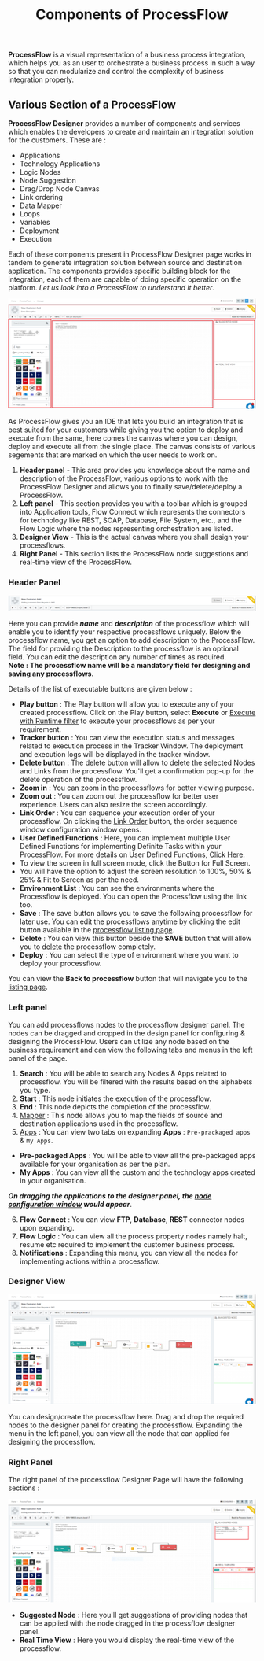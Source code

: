 ﻿---
title: "Components of ProcessFlow"
toc: true
description: "Components of ProcessFlow Designer to create,design and develop your smart,interactive and free-flowing integration system."
keywords: "Constituent of ProcessFlow, Components of ProcessFlow, Header panel, Left panel, Right panel, Designer view"
tag: developers
category: "Processflow"
menus: 
    processflow:
        title: "Designer of ProcessFlow"
        weight: 4
        icon: fa fa-file-word-o
        identifier: componentsofprocessflow
---

**ProcessFlow** is a visual representation of a business process integration, which helps you as an user to orchestrate a business process in such a way so that you can modularize and control the complexity of business integration properly.

## Various Section of a ProcessFlow 

**ProcessFlow Designer** provides a number of components and services which enables the developers to create and maintain an integration solution for the customers. These are : 

* Applications
* Technology Applications
* Logic Nodes
* Node Suggestion
* Drag/Drop Node Canvas
* Link ordering
* Data Mapper
* Loops
* Variables
* Deployment
* Execution

Each of these components present in ProcessFlow Designer page works in tandem to generate integration solution between source and destination application. 
The components provides specific building block for the integration, each of them are capable of doing specific operation on the platform. *Let us look into a ProcessFlow to understand it better*.

![Components of processflow1](/staticfiles/processflow/media/componentsofprocessflow1.png)

As ProcessFlow gives you an IDE that lets you build an integration that is best suited for your customers while giving you the option to deploy and execute from the same,
here comes the canvas where you can design, deploy and execute all from the single place. The canvas consists of various segements that are marked on which the user needs to work on.

1. **Header panel** - This area provides you knowledge about the name and description of the ProcessFlow, various options to work with the ProcessFlow Designer and allows you to finally save/delete/deploy a ProcessFlow.
2. **Left panel** - This section provides you with a toolbar which is grouped into Application tools, Flow Connect which represents the connectors for technology like REST, SOAP, Database, File System, etc., and the Flow Logic where the nodes representing orchestration are listed.
3. **Designer View** - This is the actual canvas where you shall design your processflows.
4. **Right Panel** - This section lists the ProcessFlow node suggestions and real-time view of the ProcessFlow.


### Header Panel

![componentsofprocessflow header panel](/staticfiles/processflow/media/componentsofprocessflow_header.png)

Here you can provide ***name*** and ***description*** of the processflow which will enable you to identify your respective processflows uniquely. Below the processflow name, you get an option to add description to the ProcessFlow. The field for providing the Description to the processflow is an optional field. You can edit the description any number of times as required.  
**Note : The processflow name will be a mandatory field for designing and saving any processflows.**

Details of the list of executable buttons are given below :

* **Play button** : The Play button will allow you to execute any of your created processflow. Click on the Play button, select **Execute** or [Execute with Runtime filter](/processflow/Runtime-Filter/) to execute your processflows as per your requirement.   
* **Tracker button** : You can view the execution status and messages related to execution process in the Tracker Window. The deployment and execution logs will be displayed in the tracker window.
* **Delete button** : The delete button will allow to delete the selected Nodes and Links from the processflow. You'll get a confirmation pop-up for the delete operation of the processflow. 
* **Zoom in** : You can zoom in the processflows for better viewing purpose.
* **Zoom out** : You can zoom out the processflow for better user experience. Users can also resize the screen accordingly. 
* **Link Order** : You can sequence your execution order of your processflow. On clicking the [Link Order](/processflow/link-order-sequencing/) button, the order sequence window configuration window opens.
* **User Defined Functions** : Here, you can implement multiple User Defined Functions for implementing Definite Tasks within your ProcessFlow. For more details on User Defined Functions, [Click Here](/processflow/Working-with-functions/#user-defined-function).
*  To view the screen in full screen mode, click the Button for Full Screen.
*  You will have the option to adjust the screen resolution to 100%, 50% & 25% & Fit to Screen as per the need.
* **Environment List** : You can see the environments where the Processflow is deployed. You can open the Processflow using the link too.
*  **Save** : The save button allows you to save the following processflow for later use. You can edit the processflows anytime by clicking the edit button available in the [processflow listing page](/processflow/processflow-listing-page/).  
* **Delete** : You can view this button beside the **SAVE** button that will allow you to [delete](/processflow/delete-processflow/) the processflow completely.
* **Deploy** : You can select the type of environment where you want to deploy your processflow.


You can view the **Back to processflow** button that will navigate you to the [listing page](/processflow/processflow-listing-page/).


### Left panel

You can add processflows nodes to the processflow designer panel. The nodes can be dragged and dropped in the design panel for configuring & designing the ProcessFlow. Users can utilize any node based on the business requirement and can view the 
following tabs and menus in the left panel of the page.    

1)	**Search** : You will be able to search any Nodes & Apps related to processflow. You will be filtered with the results based on the alphabets you type.               
2)  **Start** : This node initiates the execution of the processflow.                   
3)	**End** : This node depicts the completion of the processflow.                       
4)	[Mapper](/processflow/working-with-mapper/) : This node allows you to map the fields of source and destination applications used in the processflow.       
5)	[Apps](/processflow/processflow-app/) : You can view two tabs on expanding **Apps** : `Pre-prackaged apps` & `My Apps`. 

 - **Pre-packaged Apps** : You will be able to view all the pre-packaged apps available for your organisation as per the plan. 
 - **My Apps** : You can view all the custom and the technology apps created in your organisation.

***On dragging the applications to the designer panel, the [node configuration window](/processflow/processflow-app/) would appear***.     

6)	**Flow Connect** : You can view **FTP**, **Database**, **REST** connector nodes upon expanding.   
7)	**Flow Logic** : You can view all the process property nodes namely halt, resume etc required to implement the customer business process.  
8)	**Notifications** : Expanding this menu, you can view all the nodes for implementing actions within a processflow.  


### Designer View 

![componentsofprocessflow designer panel](/staticfiles/processflow/media/componentsofprocessflow_designer.png)

You can design/create the processflow here. Drag and drop the required nodes to the 
designer panel for creating the processflow. Expanding the menu in the left panel, 
you can view all the node that can applied for designing the processflow.


### Right Panel

The right panel of the processflow Designer Page will have the following sections :  

![componentsofprocessflow right panel](/staticfiles/processflow/media/componentsofprocessflow_rightpanel.png)

* **Suggested Node** : Here you'll get suggestions of providing nodes that can be applied with the node dragged in the processflow designer panel.
* **Real Time View** : Here you would display the real-time view of the processflow.

